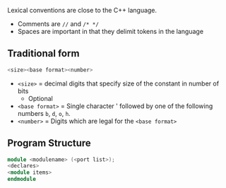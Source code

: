 Lexical conventions are close to the C++ language.
- Comments are `//` and `/* */`
- Spaces are important in that they delimit tokens in the language

## Traditional form
```verilog
<size><base format><number>
```
- `<size>` = decimal digits that specify size of the constant in number of bits
	- Optional
- `<base format>` = Single character ' followed by one of the following numbers `b`, `d`, `o`, `h`.
- `<number>` = Digits which are legal for the `<base format>`
## Program Structure
```verilog
module <modulename> (<port list>);
<declares>
<module items>
endmodule
```
